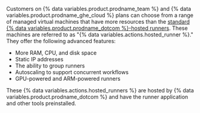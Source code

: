 Customers on {% data variables.product.prodname_team %} and {% data variables.product.prodname_ghe_cloud %} plans can choose from a range of managed virtual machines that have more resources than the [standard {% data variables.product.prodname_dotcom %}-hosted runners](/actions/using-github-hosted-runners/about-github-hosted-runners#supported-runners-and-hardware-resources). These machines are referred to as "{% data variables.actions.hosted_runner %}." They offer the following advanced features:

- More RAM, CPU, and disk space
- Static IP addresses
- The ability to group runners
- Autoscaling to support concurrent workflows
- GPU-powered and ARM-powered runners

These {% data variables.actions.hosted_runners %} are hosted by {% data variables.product.prodname_dotcom %} and have the runner application and other tools preinstalled.
